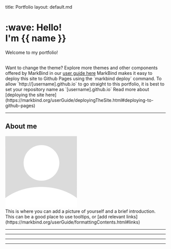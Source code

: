 <frontmatter>
  title: Portfolio
  layout: default.md
</frontmatter>

<br>

<div class="bg-light text-black px-2 py-5 mb-4">
  <div class="container">
    <h1 class="display-5 no-index"><md>:wave:</md> Hello!<br>I'm {{ name }}</h1>
    <p class="lead">Welcome to my portfolio!</p>
    <span style="margin-right:10px;">
      <a href="https://github.com/MarkBind/markbind" target="_blank" class="icon">
        <i class="fa-brands fa-github fa-2xl"></i>
      </a>
    </span>
    <span style="margin-right:10px;">
      <a href="https://www.linkedin.com/school/national-university-of-singapore/" target="_blank" class="icon">
        <i class="fa-brands fa-linkedin fa-2xl"></i>
      </a>
    </span>
  </div>
</div>

<box type="tip">
  Want to change the theme? Explore more themes and other components offered by MarkBind in our <a href="https://markbind.org/userGuide/authoringContents.html" target="_blank">user guide here</a>
</box>

<box type="info" header="##### Deploying this site">
    <md>MarkBind makes it easy to deploy this site to Github Pages using the `markbind deploy` command. To allow `http://[username].github.io` to go straight to this portfolio, it is best to set your repository name as `[username].github.io` Read more about [deploying the site here](https://markbind.org/userGuide/deployingTheSite.html#deploying-to-github-pages)</md>
</box>

---

## About me

<div class="container text-left">
  <div class="row" >
    <div class="col-md-3 col-md-push-9">
      <img src='./contents/assets/default_profile_pic.png' class="img-fluid" alt='default-profile-pic'/>
    </div>
    <div class="col-md-9 col-md-pull-3">
      This is where you can add a picture of yourself and a brief introduction. This can be a good place to use <tooltip content="Add more information here" placement="top">tooltips</tooltip>, or <md>[add relevant links](https://markbind.org/userGuide/formattingContents.html#links)</md>
    </div>
  </div>
</div>

---

<include src="contents/skills.md"/>

---

<include src="contents/experience.md"/>

---

<include src="contents/projects.md"/>

---


